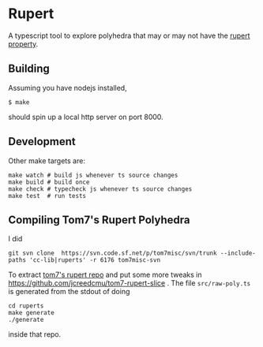 Rupert
=======

A typescript tool to explore polyhedra that may or may not have the
[rupert
property](https://en.wikipedia.org/wiki/Prince_Rupert%27s_cube).

Building
--------

Assuming you have nodejs installed,

```shell
$ make
```

should spin up a local http server on port 8000.

Development
-----------

Other make targets are:

```shell
make watch # build js whenever ts source changes
make build # build once
make check # typecheck js whenever ts source changes
make test  # run tests
```

Compiling Tom7's Rupert Polyhedra
---------------------------------

I did
```shell
git svn clone  https://svn.code.sf.net/p/tom7misc/svn/trunk --include-paths 'cc-lib|ruperts' -r 6176 tom7misc-svn
```

To extract [tom7's rupert repo](https://sourceforge.net/p/tom7misc/svn/HEAD/tree/trunk/) and put some more tweaks in https://github.com/jcreedcmu/tom7-rupert-slice . The file `src/raw-poly.ts` is generated from the stdout of doing
```
cd ruperts
make generate
./generate
```
inside that repo.
